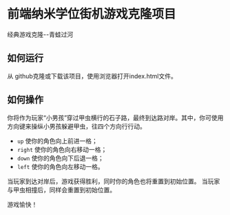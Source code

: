 
# 前端纳米学位街机游戏克隆项目
经典游戏克隆--青蛙过河
## 如何运行
从 github克隆或下载该项目，使用浏览器打开index.html文件。
## 如何操作
你将作为玩家“小男孩”穿过甲虫横行的石子路，最终到达路对岸。其中，你可使用方向键来操纵小男孩躲避甲虫，往四个方向行行动。
- `up` 使你的角色向上前进一格；
- `right` 使你的角色向右移动一格；
- `down` 使你的角色向下后退一格；
- `left` 使你的角色向左移动一格。

当玩家到达对岸后，游戏获得胜利，同时你的角色也将重置到初始位置。
当玩家与甲虫相撞后，同样会重置到初始位置。

游戏愉快！

